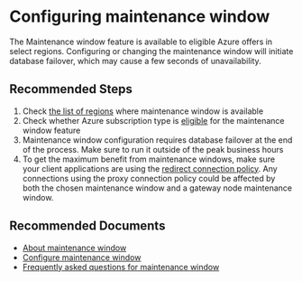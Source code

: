 <properties
  pagetitle="Configuring maintenance window"
  description=""
  service="microsoft.sql"
  resource="servers"
  ms.author="mlandzic,vitomaz"
  selfhelptype="Generic"
  supporttopicids="32785985"
  productpesids="13491"
  cloudenvironments="public, fairfax, mooncake, blackforest, ussec, usnat"
  disableclouds=""
  articleid="sql-maintenance-config-window"
  ownershipid="AzureData_AzureSQLDB" />
# Configuring maintenance window

The Maintenance window feature is available to eligible Azure offers in select regions. 
Configuring or changing the maintenance window will initiate database failover, which may cause a few seconds of unavailability.

## **Recommended Steps**

1. Check [the list of regions](https://docs.microsoft.com/azure/azure-sql/database/maintenance-window#azure-region-support) where maintenance window is available
2. Check whether Azure subscription type is [eligible](https://docs.microsoft.com/azure/azure-sql/database/maintenance-window#cost-and-eligibility) for the maintenance window feature
3. Maintenance window configuration requires database failover at the end of the process. Make sure to run it outside of the peak business hours
4. To get the maximum benefit from maintenance windows, make sure your client applications are using the [redirect connection policy](https://docs.microsoft.com/azure/azure-sql/database/connectivity-architecture#connection-policy). Any connections using the proxy connection policy could be affected by both the chosen maintenance window and a gateway node maintenance window.

## **Recommended Documents**

* [About maintenance window](https://docs.microsoft.com/azure/azure-sql/database/maintenance-window)
* [Configure maintenance window](https://docs.microsoft.com/azure/azure-sql/database/maintenance-window-configure)
* [Frequently asked questions for maintenance window](https://docs.microsoft.com/azure/azure-sql/database/maintenance-window-faq)
